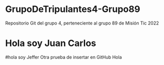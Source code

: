 # GrupoDeTripulantes4-Grupo89
Repositorio Git del grupo 4, perteneciente al grupo 89 de Misión Tic 2022
# Hola soy Juan Carlos
#hola soy Jeffer
Otra prueba de insertar en GitHub
Hola
